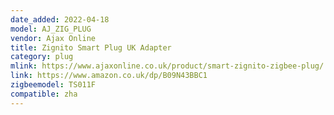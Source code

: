 ```yaml
---
date_added: 2022-04-18
model: AJ_ZIG_PLUG
vendor: Ajax Online
title: Zignito Smart Plug UK Adapter
category: plug
mlink: https://www.ajaxonline.co.uk/product/smart-zignito-zigbee-plug/
link: https://www.amazon.co.uk/dp/B09N43BBC1
zigbeemodel: TS011F
compatible: zha
---
```

